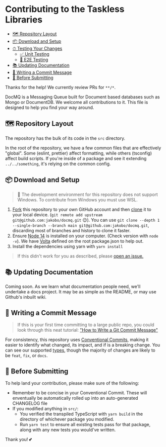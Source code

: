 # Contributing to the Taskless Libraries

- [🗺 Repository Layout](#-repository-layout)
- [📦 Download and Setup](#-download-and-setup)
- [⏱ Testing Your Changes](#-testing-your-changes)
  - [✅ Unit Testing](#-unit-testing)
  - [🏁 E2E Testing](#-e2e-testing)
- [📚 Updating Documentation](#-updating-documentation)
- [📝 Writing a Commit Message](#-writing-a-commit-message)
- [🔎 Before Submitting](#-before-submitting)

Thanks for the help! We currently review PRs for `**/*`.

DocMQ is a Messaging Queue built for Document based databases such as Mongo or DocumentDB. We welcome all contributions to it. This file is designed to help you find your way around.

## 🗺 Repository Layout

The repository has the bulk of its code in the `src` directory.

In the root of the repository, we have a few common files that are effectively "global". Some (eslint, prettier) affect formatting, while others (tsconfig) affect build scripts. If you're inside of a package and see it extending `../../something`, it's relying on the common config.

## 📦 Download and Setup

> 💽 The development environment for this repository does not support Windows. To contribute from Windows you must use WSL.

1. [Fork](https://help.github.com/articles/fork-a-repo/) this repository to your own GitHub account and then [clone](https://help.github.com/articles/cloning-a-repository/) it to your local device. (`git remote add upstream git@github.com:jakobo/docmq.git` 😉). You can use `git clone --depth 1 --single-branch --branch main git@github.com:jakobo/docmq.git`, discarding most of branches and history to clone it faster.
2. Ensure [Node 14](https://nodejs.org/) is installed on your computer. (Check version with `node -v`). We have [Volta](https://volta.sh) defined on the root package.json to help out.
3. Install the dependencies using yarn with `yarn install`

> If this didn't work for you as described, please [open an issue.](https://github.com/jakobo/docmq/issues/new/choose)

## 📚 Updating Documentation

Coming soon. As we learn what documentation people need, we'll undertake a docs project. It may be as simple as the README, or may use Github's inbuilt wiki.

## 📝 Writing a Commit Message

> If this is your first time committing to a large public repo, you could look through this neat tutorial: ["How to Write a Git Commit Message"](https://chris.beams.io/posts/git-commit/)

For consistency, this repository uses [Conventional Commits](https://www.conventionalcommits.org/en/v1.0.0/), making it easier to identify what changed, its impact, and if is a breaking change. You can see our supported [types](./commitlint.config.js), though the majority of changes are likely to be `feat`, `fix`, or `docs`.

## 🔎 Before Submitting

To help land your contribution, please make sure of the following:

- Remember to be concise in your Conventional Commit. These will enventually be automatically rolled up into an auto-generated CHANGELOG file
- If you modified anything in `src/`:
  - You verified the transpiled TypeScript with `yarn build` in the directory of whichever package you modified.
  - Run `yarn test` to ensure all existing tests pass for that package, along with any new tests you would've written.

Thank you! 💕
